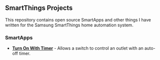 ## SmartThings Projects
This repository contains open source SmartApps and other things I have written for the Samsung SmartThings
home automation system.

### SmartApps
* [__Turn On With Timer__](TurnOnWithTimer.md) - Allows a switch to control an outlet with an auto-off timer.

